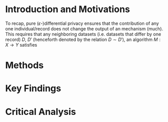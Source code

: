 # Introduction and Motivations
To recap, pure ($`\epsilon`$-)differential privacy ensures that the contribution of any one individual/record does not change the output of an mechanism (much). This requires that any neighboring datasets (i.e. datasets that differ by one record) $`D`$, $`D'`$ (henceforth denoted by the relation $`D\sim D'`$), an algorithm $`M:X\to Y`$ satisfies 
# Methods 

# Key Findings

# Critical Analysis
